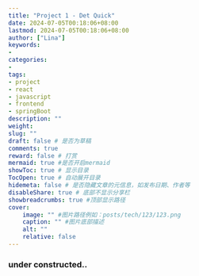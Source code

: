 ```yaml
---
title: "Project 1 - Det Quick"
date: 2024-07-05T00:18:06+08:00
lastmod: 2024-07-05T00:18:06+08:00
author: ["Lina"]
keywords: 
- 
categories: 
- 
tags: 
- project
- react
- javascript
- frontend
- springBoot
description: ""
weight:
slug: ""
draft: false # 是否为草稿
comments: true
reward: false # 打赏
mermaid: true #是否开启mermaid
showToc: true # 显示目录
TocOpen: true # 自动展开目录
hidemeta: false # 是否隐藏文章的元信息，如发布日期、作者等
disableShare: true # 底部不显示分享栏
showbreadcrumbs: true #顶部显示路径
cover:
    image: "" #图片路径例如：posts/tech/123/123.png
    caption: "" #图片底部描述
    alt: ""
    relative: false
---
```

### under constructed..



